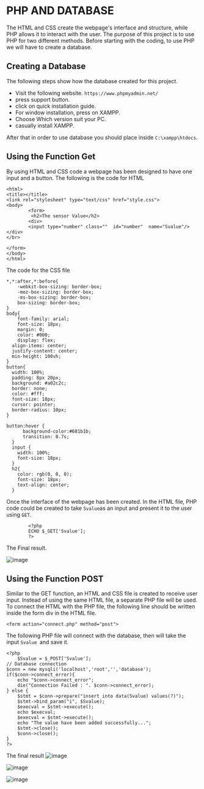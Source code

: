 # PHP AND DATABASE 
The HTML and CSS create the webpage's interface and structure, while PHP allows it to interact with the user. The purpose of this project is to use PHP for two different methods. Before starting with the coding, to use PHP we will have to create a database.
## Creating a Database
The following steps show how the database created for this project.
* Visit the following website.
`https://www.phpmyadmin.net/`
* press support button.
* click on quick installation guide. 
* For window installation, press on XAMPP.
* Choose Which version suit your PC.
* casually install XAMPP.

After that in order to use database you should place inside `C:\xampp\htdocs`.
## Using the Function Get 
By using HTML and CSS code a webpage has been designed to have one input and a button. The following is the code for HTML 
```
<html>
<title></title>
<link rel="stylesheet" type="text/css" href="style.css">
<body>
        <form>
         <h2>The sensor Value</h2>
        <div>
        <input type="number" class=""  id="number"  name="Svalue"/>
</div>
</br>
        
</form>
</body>
</html>
```
The  code for the CSS file
```
*,*:after,*:before{
	-webkit-box-sizing: border-box;
	-moz-box-sizing: border-box;
	-ms-box-sizing: border-box;
	box-sizing: border-box;
}
body{
	font-family: arial;
	font-size: 18px;
	margin: 0;
	color: #000;
	display: flex;
  align-items: center;
  justify-content: center;
  min-height: 100vh;
}
button{
  width: 100%;
  padding: 8px 20px;
  background: #a02c2c;
  border: none;
  color: #fff;
  font-size: 18px;
  cursor: pointer;
  border-radius: 10px;
}

button:hover {
      background-color:#681b1b;
      transition: 0.7s;
  }
  input {
    width: 100%;
    font-size: 18px;
  }
  h2{
    color: rgb(0, 0, 0);
    font-size: 18px;
    text-align: center;
  }
```
Once the interface of the webpage has been created. In the HTML file, PHP code could be created to take `Svalue`as an input and present it to the user using `GET`. 
```
        <?php
        ECHO $_GET['Svalue'];
        ?>
```
The Final result.

![image](https://user-images.githubusercontent.com/108624020/181778788-3091d41f-0974-44f3-88cc-ea5619034a34.png)


## Using the Function POST
Similar to the GET function, an HTML and CSS file is created to receive user input. Instead of using the same HTML file, a separate PHP file will be used. To connect the HTML with the PHP file, the following line should be written inside the form div in the HTML file.
```
<form action="connect.php" method="post">
```
The following PHP file will connect with the database, then will take the input `Svalue `and save it.
```
<?php
    $Svalue = $_POST['Svalue'];
// Database connection
$conn = new mysqli('localhost','root','','database');
if($conn->connect_error){
    echo "$conn->connect_error";
    die("Connection Failed : ". $conn->connect_error);
} else {
    $stmt = $conn->prepare("insert into data(Svalue) values(?)");
    $stmt->bind_param("i", $Svalue);
    $execval = $stmt->execute();
    echo $execval;
    $execval = $stmt->execute();
    echo "The value have been added successfully...";
    $stmt->close();
    $conn->close();
}
?>
```
The final result
![image](https://user-images.githubusercontent.com/108624020/181782365-72e07d90-de0c-4687-a39b-a6e16cd55b67.png)


![image](https://user-images.githubusercontent.com/108624020/181782405-2ba7d6e0-cc4a-455b-aa7a-edfee4384492.png)


![image](https://user-images.githubusercontent.com/108624020/181782500-d2a9bbbe-b806-4a6b-a606-6719b80d3935.png)






